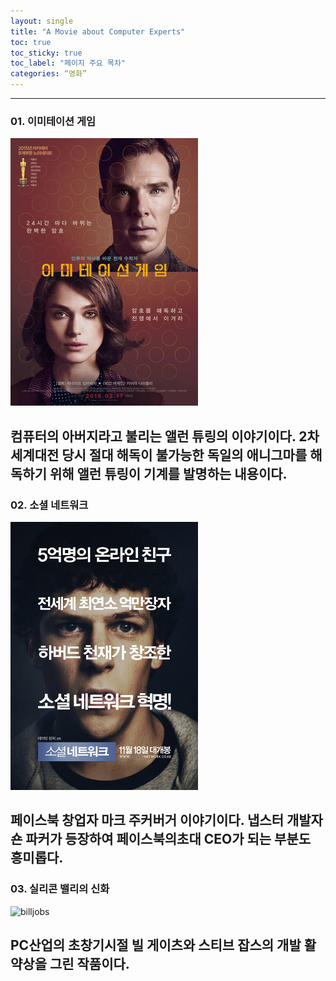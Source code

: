 ```yaml
---
layout: single
title: "A Movie about Computer Experts"
toc: true
toc_sticky: true
toc_label: "페이지 주요 목차"
categories: “영화”
---
```


---
### 01. 이미테이션 게임
![allen](/assets/images/allen.png)

컴퓨터의 아버지라고 불리는 앨런 튜링의 이야기이다. 2차 세계대전 당시 절대 해독이 불가능한 독일의 애니그마를 해독하기 위해 앨런 튜링이 기계를 발명하는 내용이다.
---
### 02. 소셜 네트워크
[![mark](/assets/images/mark.png "더 자세한 내용을 원하시면 방문해 보세요")](https://topclass.chosun.com/board/view.asp?catecode=J&tnu=201901100028)

페이스북 창업자 마크 주커버거 이야기이다. 냅스터 개발자 숀 파커가 등장하여 페이스북의초대 CEO가 되는 부분도 흥미롭다.
---
### 03. 실리콘 밸리의 신화
![billjobs](https://an2-img.amz.wtchn.net/image/v1/watcha/image/upload/c_fill,h_400,q_80,w_280/v1466137418/h2jmm7eh11jdpa8sdoth.jpg)

PC산업의 초창기시절 빌 게이츠와 스티브 잡스의 개발 활약상을 그린 작품이다.
---
